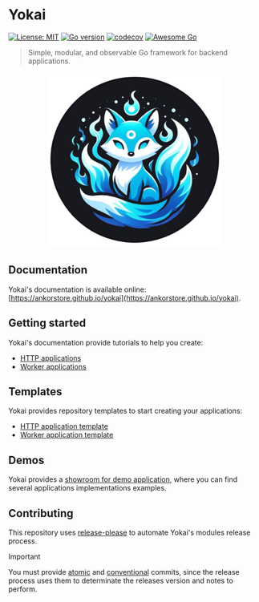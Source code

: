 # Yokai

[![License: MIT](https://img.shields.io/badge/License-MIT-blue.svg)](https://opensource.org/licenses/MIT)
[![Go version](https://img.shields.io/badge/Go-≥1.20-blue)](https://go.dev/)
[![codecov](https://codecov.io/gh/ankorstore/yokai/graph/badge.svg?token=ghUBlFsjhR)](https://codecov.io/gh/ankorstore/yokai)
[![Awesome Go](https://awesome.re/mentioned-badge-flat.svg)](https://github.com/avelino/awesome-go)

> Simple, modular, and observable Go framework for backend applications.

<p align="center">
  <img src="docs/assets/images/yokai-bck.png" width="350" height="350" />
</p>

## Documentation

Yokai's documentation is available online: [https://ankorstore.github.io/yokai](https://ankorstore.github.io/yokai).

## Getting started

Yokai's documentation provide tutorials to help you create:

- [HTTP applications](https://ankorstore.github.io/yokai/tutorials/http-application/)
- [Worker applications](https://ankorstore.github.io/yokai/tutorials/worker-application/)

## Templates

Yokai provides repository templates to start creating your applications:

- [HTTP application template](https://github.com/ankorstore/yokai-http-template)
- [Worker application template](https://github.com/ankorstore/yokai-worker-template)

## Demos

Yokai provides a [showroom for demo application](https://github.com/ankorstore/yokai-showroom), where you can find several applications implementations examples.

## Contributing

This repository uses [release-please](https://github.com/googleapis/release-please) to automate Yokai's modules release process.

> [!IMPORTANT]
> You must provide [atomic](https://en.wikipedia.org/wiki/Atomic_commit#Revision_control) and [conventional](https://www.conventionalcommits.org/en/v1.0.0/) commits, since the release process uses them to determinate the releases version and notes to perform.
